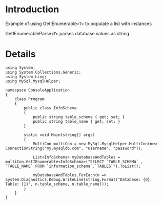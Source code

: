 # Introduction #

Example of using GetIEnumerable`<T>` to populate a list with instances

GetIEnumerableParse`<T>` parses database values as string

# Details #

```
using System;
using System.Collections.Generic;
using System.Linq;
using MySql.MysqlHelper;

namespace ConsoleApplication
{
    class Program
    {
        public class InfoSchema
        {
            public string table_schema { get; set; }
            public string table_name { get; set; }
        }

        static void Main(string[] args)
        {
            MultiCon multiCon = new MySql.MysqlHelper.MultiCon(new ConnectionString("my.mysqldb.com", "username", "password"));

            List<InfoSchema> myDatabaseAndTables = multiCon.GetIEnumerable<InfoSchema>("SELECT `TABLE_SCHEMA` , `TABLE_NAME` FROM `information_schema`.`TABLES`").ToList();

            myDatabaseAndTables.ForEach(n => System.Diagnostics.Debug.WriteLine(string.Format("Database: {0}, Table: {1}", n.table_schema, n.table_name)));
        }
    }
}

```